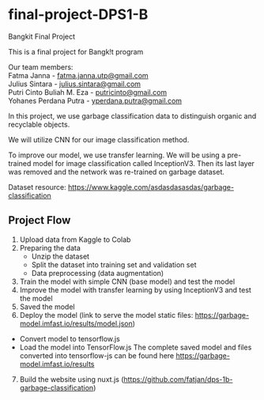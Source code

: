 # final-project-DPS1-B
Bangkit Final Project

This is a final project for Bangk!t program

Our team members: <br />
Fatma Janna - fatma.janna.utp@gmail.com <br />
Julius Sintara - julius.sintara@gmail.com <br />
Putri Cinto Buliah M. Eza - putricinto@gmail.com <br />
Yohanes Perdana Putra -  yperdana.putra@gmail.com <br />

In this project, we use garbage classification data to distinguish organic and recyclable objects.

We will utilize CNN for our image classification method.

To improve our model, we use transfer learning.  We will be using a pre-trained model for image classification called InceptionV3. Then its last layer was removed and the network was re-trained on garbage dataset. 

Dataset resource: https://www.kaggle.com/asdasdasasdas/garbage-classification

## Project Flow
1. Upload data from Kaggle to Colab
2. Preparing the data
   - Unzip the dataset
   - Split the dataset into training set and validation set
   - Data preprocessing (data augmentation)
3. Train the model with simple CNN (base model) and test the model
4. Improve the model with transfer learning by using InceptionV3 and test the model
5. Saved the model
6.	Deploy the model (link to serve the model static files: https://garbage-model.imfast.io/results/model.json)
   - Convert model to tensorflow.js
   - Load the model into TensorFlow.js 
   The complete saved model and files converted into tensorflow-js can be found here https://garbage-model.imfast.io/results
7.	Build the website using nuxt.js (https://github.com/fatjan/dps-1b-garbage-classification) 

